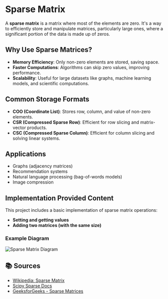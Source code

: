 # Sparse Matrix

A **sparse matrix** is a matrix where most of the elements are zero. It's a way to efficiently store and manipulate matrices, particularly large ones, where a significant portion of the data is made up of zeros.
## Why Use Sparse Matrices?

- **Memory Efficiency**: Only non-zero elements are stored, saving space.
- **Faster Computations**: Algorithms can skip zero values, improving performance.
- **Scalability**: Useful for large datasets like graphs, machine learning models, and scientific computations.

## Common Storage Formats

- **COO (Coordinate List)**: Stores row, column, and value of non-zero elements.
- **CSR (Compressed Sparse Row)**: Efficient for row slicing and matrix-vector products.
- **CSC (Compressed Sparse Column)**: Efficient for column slicing and solving linear systems.

## Applications

- Graphs (adjacency matrices)
- Recommendation systems
- Natural language processing (bag-of-words models)
- Image compression



## Implementation Provided Content

This project includes a basic implementation of sparse matrix operations:

-  **Setting and getting values**
-  **Adding two matrices (with the same size)**

### Example Diagram

![Sparse Matrix Diagram](https://media.geeksforgeeks.org/wp-content/uploads/Sparse-Matrix-Array-Representation1.png)

## 📚 Sources

- [Wikipedia: Sparse Matrix](https://en.wikipedia.org/wiki/Sparse_matrix)
- [Scipy Sparse Docs](https://docs.scipy.org/doc/scipy/reference/sparse.html)
- [GeeksforGeeks - Sparse Matrices](https://www.geeksforgeeks.org/sparse-matrix-representation/)
